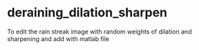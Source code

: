 # deraining_dilation_sharpen
To edit the rain streak image with random weights of dilation and sharpening and add with matlab file
